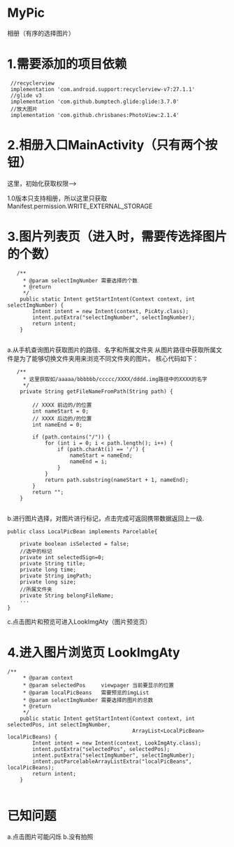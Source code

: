 # MyPic
相册（有序的选择图片）

# 1.需要添加的项目依赖 
```
 //recyclerview
 implementation 'com.android.support:recyclerview-v7:27.1.1'
 //glide v3
 implementation 'com.github.bumptech.glide:glide:3.7.0'
 //放大图片
 implementation 'com.github.chrisbanes:PhotoView:2.1.4'
```
# 2.相册入口MainActivity（只有两个按钮）

这里，初始化获取权限-->

1.0版本只支持相册，所以这里只获取 Manifest.permission.WRITE_EXTERNAL_STORAGE 

# 3.图片列表页（进入时，需要传选择图片的个数）

```
   /**
     * @param selectImgNumber 需要选择的个数
     * @return
     */
    public static Intent getStartIntent(Context context, int selectImgNumber) {
        Intent intent = new Intent(context, PicAty.class);
        intent.putExtra("selectImgNumber", selectImgNumber);
        return intent;
    }
    
```
a.从手机查询图片获取图片的路径、名字和所属文件夹
  从图片路径中获取所属文件是为了能够切换文件夹用来浏览不同文件夹的图片。
  核心代码如下：
  
```
   /**
     * 这里获取如/aaaaa/bbbbbb/ccccc/XXXX/dddd.img路径中的XXXX的名字
     */
    private String getFileNameFromPath(String path) {

        // XXXX 前边的/的位置
        int nameStart = 0;
        // XXXX 后边的/的位置
        int nameEnd = 0;

        if (path.contains("/")) {
            for (int i = 0; i < path.length(); i++) {
                if (path.charAt(i) == '/') {
                    nameStart = nameEnd;
                    nameEnd = i;
                }
            }
            return path.substring(nameStart + 1, nameEnd);
        }
        return "";
    }
    
```
b.进行图片选择，对图片进行标记，点击完成可返回携带数据返回上一级.

```
public class LocalPicBean implements Parcelable{

    private boolean isSelected = false;
    //选中的标记
    private int selectedSign=0;
    private String title;
    private long time;
    private String imgPath;
    private long size;
    //所属文件夹
    private String belongFileName;
    ···
}   

```

c.点击图片和预览可进入LookImgAty（图片预览页）

# 4.进入图片浏览页 LookImgAty 

```
/**
     * @param context
     * @param selectedPos     viewpager 当前要显示的位置
     * @param localPicBeans   需要预览的imgList
     * @param selectImgNumber 需要选择的图片的总数
     * @return
     */
    public static Intent getStartIntent(Context context, int selectedPos, int selectImgNumber,
                                        ArrayList<LocalPicBean> localPicBeans) {
        Intent intent = new Intent(context, LookImgAty.class);
        intent.putExtra("selectedPos", selectedPos);
        intent.putExtra("selectImgNumber", selectImgNumber);
        intent.putParcelableArrayListExtra("localPicBeans", localPicBeans);
        return intent;
    }
    
```

# 已知问题

a.点击图片可能闪烁
b.没有拍照




    
    
    
  
    
  









